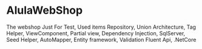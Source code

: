 # AlulaWebShop
The webshop Just For Test, Used items 
Repository, 
Union Architecture, 
Tag Helper, 
ViewComponent, 
Partial view, 
Dependency Injection, 
SqlServer, 
Seed Helper,
AutoMapper,
Entity framework,
Validation Fluent Api,
.NetCore
